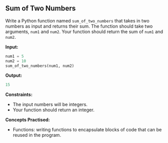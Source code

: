 ## **Sum of Two Numbers**

Write a Python function named `sum_of_two_numbers` that takes in two numbers as input and returns their sum. The function should take two arguments, `num1` and `num2`. Your function should return the sum of `num1` and `num2`.



**Input:**

```python
num1 = 5
num2 = 10
sum_of_two_numbers(num1, num2)
```

**Output:**

```python
15
```


**Constraints:**
- The input numbers will be integers.
- Your function should return an integer.

**Concepts Practised:**

- Functions: writing functions to encapsulate blocks of code that can be reused in the program.


